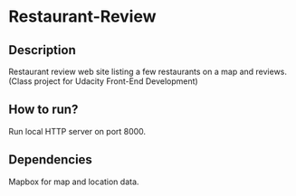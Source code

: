 # Restaurant-Review

## Description
Restaurant review web site listing a few restaurants on a map and reviews.
(Class project for Udacity Front-End Development)

## How to run?
Run local HTTP server on port 8000.

## Dependencies
Mapbox for map and location data.
